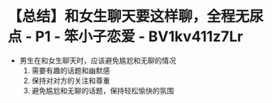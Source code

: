 # 【总结】和女生聊天要这样聊，全程无尿点 - P1 - 笨小子恋爱 - BV1kv411z7Lr

-   男生在和女生聊天时，应该避免尴尬和无聊的情况
    1.  需要有趣的话题和幽默感
    2.  保持对对方的关注和尊重
    3.  避免尴尬和无聊的话题，保持轻松愉快的氛围